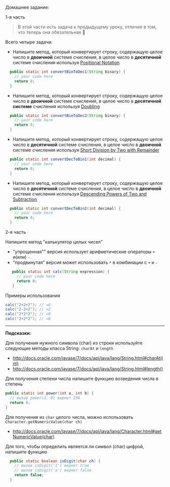 Домашнее задание:

1-я часть

>В этой части есть задача к предыдущему уроку, отличие в том, что теперь она обязательная 👻

Всего четыре задачи:

  * Напишите метод, который конвертирует строку, содержащую целое число в **двоичной** системе счисления, в целое число в **десятичной** системе счисления используя [Positional Notation](http://www.wikihow.com/Convert-from-Binary-to-Decimal#Using_Positional_Notation_sub)
  
```java
  public static int convertBinToDec1(String binary) {
    // your code here
    return 0;
  }
```
  
  * Напишите метод, который конвертирует строку, содержащую целое число в **двоичной** системе счисления, в целое число в **десятичной системе** счисления используя [Doubling](http://www.wikihow.com/Convert-from-Binary-to-Decimal#Using_Doubling_sub)
  
```java
  public static int convertBinToDec2(String binary) {
    // your code here
    return 0;
  }
```

  * Напишите метод, который конвертирует строку, содержащую целое число в **десятичной** системе счисления, в целое число в **двоичной** системе счисления используя [Short Division by Two with Remainder](http://www.wikihow.com/Convert-from-Decimal-to-Binary#Short_Division_by_Two_with_Remainder_sub)
  
```java
  public static int convertDecToBin1(int decimal) {
    // your code here
    return 0;
  }
```

  * Напишите метод, который конвертирует строку, содержащую целое число в **десятичной** системе счисления, в целое число в **двоичной** системе счисления используя [Descending Powers of Two and Subtraction](http://www.wikihow.com/Convert-from-Decimal-to-Binary#Descending_Powers_of_Two_and_Subtraction_sub)
  
```java
  public static int convertDecToBin2(int decimal) {
    // your code here
    return 0;
  }
  ```

2-я часть

Напишите метод "калькулятор целых чисел"
  * "упрощенная"" версия использует арифметические операторы `+` и(или) `-`
  * "продвинутая" версия может использовать `*` в комбинации с `+` и `-`
  
```java
   public static int calc(String expression) {
     // your code here
     return 0;
   }
```

Примеры использования
```java
calc("2+2+2"); // =6
calc("2-2+2"); // =2
calc("2*2*2"); // =8
calc("2+2*2"); // =6
```
----
**Подсказки:**

Для получения нужного символа (char) из строки используйте следующие методы класса String: `charAt` и `length`
  * http://docs.oracle.com/javase/7/docs/api/java/lang/String.html#charAt(int)
  * http://docs.oracle.com/javase/7/docs/api/java/lang/String.html#length()

Для получения степени числа напишите функцию возведения числа в степень
  ```java
  public static int power(int a, int b) {
    // вызов power(2, 8) вернет 256
    return 0;
  }
  ```
Для получения из `char` целого числа, можно использовать `Character.getNumericValue(char ch)`
   * http://docs.oracle.com/javase/7/docs/api/java/lang/Character.html#getNumericValue(char)

Для того, чтобы определить является ли символ (char) цифрой, напишите функцию
```java
  public static boolean isDigit(char ch) {
    // вызов isDigit('1') вернет true
    // вызов isDigit('a') вернет false
    return false;
  }
```
